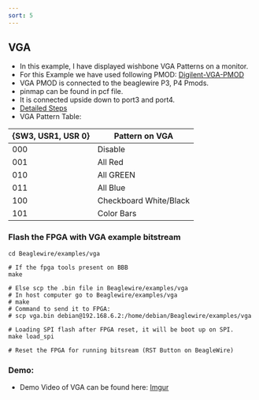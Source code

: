 ```yaml
---
sort: 5
---
```


## VGA


- In this example, I have displayed wishbone VGA Patterns on a monitor.
- For this Example we have used following PMOD: [Digilent-VGA-PMOD](https://www.tanotis.com/products/digilent-410-345-evaluation-board-pmod-trade-vga-video-graphics-array-12-bit-rgb444-colour-depth?gclid=CjwKCAjw092IBhAwEiwAxR1lRn8s2O1nUpSEIg9vGi8F0Ejb-Zt24NGQHJ1PMexA8tO4YbSnNggPlRoCW9sQAvD_BwE)
- VGA PMOD is connected to the beaglewire P3, P4 Pmods.
- pinmap can be found in pcf file.
- It is connected upside down to port3 and port4.
- [Detailed Steps](https://beaglewire.github.io/Examples/bar_graph.html)
- VGA Pattern Table: 

| {SW3, USR1, USR 0} | Pattern on VGA |
| ----------- | ----------- |
|     000     | Disable       |
|     001     | All Red       |
|     010     | All GREEN       |
|     011     | All Blue        |
|     100     | Checkboard White/Black       |
|     101     | Color Bars       |

### Flash the FPGA with VGA example bitstream 

```
cd Beaglewire/examples/vga

# If the fpga tools present on BBB
make

# Else scp the .bin file in Beaglewire/examples/vga
# In host computer go to Beaglewire/examples/vga
# make
# Command to send it to FPGA: 
# scp vga.bin debian@192.168.6.2:/home/debian/Beaglewire/examples/vga

# Loading SPI flash after FPGA reset, it will be boot up on SPI.
make load_spi

# Reset the FPGA for running bitsream (RST Button on BeagleWire)
```

### Demo:

- Demo Video of VGA can be found here: [Imgur](https://imgur.com/sAeCMZ2)